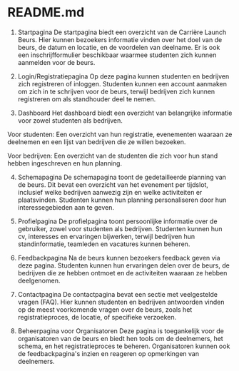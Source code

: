 # README.md
1. Startpagina
De startpagina biedt een overzicht van de Carrière Launch Beurs. Hier kunnen bezoekers informatie vinden over het doel van de beurs, de datum en locatie, en de voordelen van deelname. Er is ook een inschrijfformulier beschikbaar waarmee studenten zich kunnen aanmelden voor de beurs.

2. Login/Registratiepagina
Op deze pagina kunnen studenten en bedrijven zich registreren of inloggen. Studenten kunnen een account aanmaken om zich in te schrijven voor de beurs, terwijl bedrijven zich kunnen registreren om als standhouder deel te nemen.

3. Dashboard
Het dashboard biedt een overzicht van belangrijke informatie voor zowel studenten als bedrijven.

Voor studenten: Een overzicht van hun registratie, evenementen waaraan ze deelnemen en een lijst van bedrijven die ze willen bezoeken.

Voor bedrijven: Een overzicht van de studenten die zich voor hun stand hebben ingeschreven en hun planning.

4. Schemapagina
De schemapagina toont de gedetailleerde planning van de beurs. Dit bevat een overzicht van het evenement per tijdslot, inclusief welke bedrijven aanwezig zijn en welke activiteiten er plaatsvinden. Studenten kunnen hun planning personaliseren door hun interessegebieden aan te geven.

5. Profielpagina
De profielpagina toont persoonlijke informatie over de gebruiker, zowel voor studenten als bedrijven. Studenten kunnen hun cv, interesses en ervaringen bijwerken, terwijl bedrijven hun standinformatie, teamleden en vacatures kunnen beheren.

6. Feedbackpagina
Na de beurs kunnen bezoekers feedback geven via deze pagina. Studenten kunnen hun ervaringen delen over de beurs, de bedrijven die ze hebben ontmoet en de activiteiten waaraan ze hebben deelgenomen.

7. Contactpagina
De contactpagina bevat een sectie met veelgestelde vragen (FAQ). Hier kunnen studenten en bedrijven antwoorden vinden op de meest voorkomende vragen over de beurs, zoals het registratieproces, de locatie, of specifieke verzoeken.

8. Beheerpagina voor Organisatoren
Deze pagina is toegankelijk voor de organisatoren van de beurs en biedt hen tools om de deelnemers, het schema, en het registratieproces te beheren. Organisatoren kunnen ook de feedbackpagina's inzien en reageren op opmerkingen van deelnemers.
